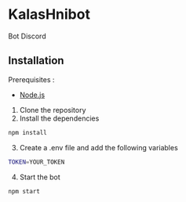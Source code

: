 # KalasHnibot
Bot Discord

## Installation

Prerequisites :
- [Node.js](https://nodejs.org/en/)

1. Clone the repository
2. Install the dependencies
```bash
npm install
```
3. Create a .env file and add the following variables
```bash
TOKEN=YOUR_TOKEN
```
4. Start the bot
```bash
npm start
```